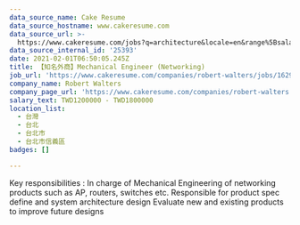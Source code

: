 ```yaml
---
data_source_name: Cake Resume
data_source_hostname: www.cakeresume.com
data_source_url: >-
  https://www.cakeresume.com/jobs?q=architecture&locale=en&range%5Bsalary_range%5D%5Bmin%5D=1000000&page=4
data_source_internal_id: '25393'
date: 2021-02-01T06:50:05.245Z
title: 【知名外商】Mechanical Engineer (Networking)
job_url: 'https://www.cakeresume.com/companies/robert-walters/jobs/1629e3'
company_name: Robert Walters
company_page_url: 'https://www.cakeresume.com/companies/robert-walters'
salary_text: TWD1200000 - TWD1800000
location_list:
  - 台灣
  - 台北
  - 台北市
  - 台北市信義區
badges: []

---
```


Key responsibilities : In charge of Mechanical Engineering of networking products such as AP, routers, switches etc. Responsible for product spec define and system architecture design Evaluate new and existing products to improve future designs